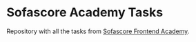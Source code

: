 # Sofascore Academy Tasks

Repository with all the tasks from [Sofascore Frontend Academy](https://corporate.sofascore.com/hr/sofascore-academy).
